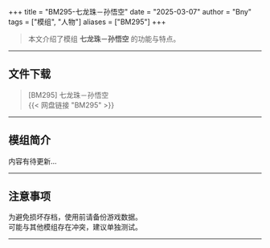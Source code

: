 +++
title = "BM295-七龙珠－孙悟空"
date = "2025-03-07"
author = "Bny"
tags = ["模组", "人物"]
aliases = ["BM295"]
+++

> 本文介绍了模组 **七龙珠－孙悟空** 的功能与特点。

---

## 文件下载

> [BM295] 七龙珠－孙悟空  
{{< 网盘链接 "BM295" >}}  

---

## 模组简介

>  
内容有待更新...  

---

## 注意事项

>  
为避免损坏存档，使用前请备份游戏数据。  
可能与其他模组存在冲突，建议单独测试。  

---

